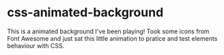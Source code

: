 # css-animated-background

This is a animated background I've been playing!
Took some icons from Font Awesome and just sat this little animation to pratice and test elements behaviour with CSS.
